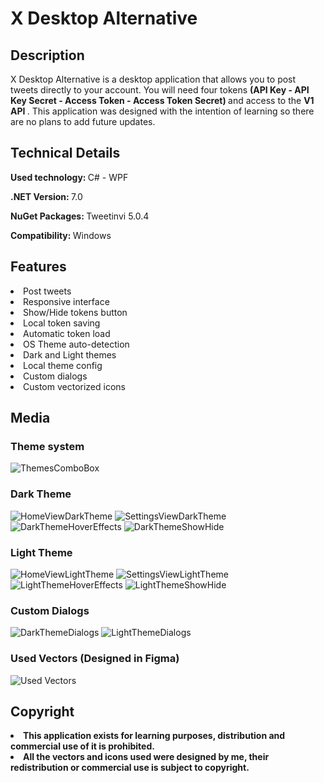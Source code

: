 # X Desktop Alternative

## <b> Description </b>

<p> X Desktop Alternative is a desktop application that allows you to post tweets directly to your account. You will need four tokens <b> (API Key - API Key Secret - Access Token - Access Token Secret) </b> and access to the <b> V1 API </b>. This application was designed with the intention of learning so there are no plans to add future updates. </p>

## <b> Technical Details </b>

<p> <b> Used technology: </b> C# - WPF </p>

<p> <b> .NET Version: </b> 7.0 </p>

<p> <b> NuGet Packages: </b> Tweetinvi 5.0.4 </p>

<p> <b> Compatibility: </b> Windows </p>

## <b> Features </b>

<li> Post tweets </li>

<li> Responsive interface </li>

<li> Show/Hide tokens button </li>

<li> Local token saving </li>

<li> Automatic token load </li>

<li> OS Theme auto-detection </li>

<li> Dark and Light themes </li>

<li> Local theme config </li>

<li> Custom dialogs </li>

<li> Custom vectorized icons </li>

## <b> Media </b>

### Theme system
![ThemesComboBox](https://github.com/LautaroCepeda-Developer/X-Desktop-Alternative/assets/123782531/5684acd7-d68c-4c43-8923-496de0978e41)

### Dark Theme
![HomeViewDarkTheme](https://github.com/LautaroCepeda-Developer/X-Desktop-Alternative/assets/123782531/ab4d023e-5865-46be-9706-ff40e51b72ea)
![SettingsViewDarkTheme](https://github.com/LautaroCepeda-Developer/X-Desktop-Alternative/assets/123782531/7c474e8d-b73b-448b-8a00-6b5c889fdaab)
![DarkThemeHoverEffects](https://github.com/LautaroCepeda-Developer/X-Desktop-Alternative/assets/123782531/82bc1240-18f3-4468-a450-867163ac859a)
![DarkThemeShowHide](https://github.com/LautaroCepeda-Developer/X-Desktop-Alternative/assets/123782531/792319c5-6c3f-4160-9060-ce6a13bf45a4)

### Light Theme
![HomeViewLightTheme](https://github.com/LautaroCepeda-Developer/X-Desktop-Alternative/assets/123782531/11c5e237-a79d-4034-b76e-9d0480603b1c)
![SettingsViewLightTheme](https://github.com/LautaroCepeda-Developer/X-Desktop-Alternative/assets/123782531/e8dd25f3-3bed-4635-9a75-8425cf5a26c0)
![LightThemeHoverEffects](https://github.com/LautaroCepeda-Developer/X-Desktop-Alternative/assets/123782531/9b32497d-17ee-4e52-949e-697557314b28)
![LightThemeShowHide](https://github.com/LautaroCepeda-Developer/X-Desktop-Alternative/assets/123782531/3d9e42e5-4d1f-4bda-8e1f-6a43180035e5)

### Custom Dialogs
![DarkThemeDialogs](https://github.com/LautaroCepeda-Developer/X-Desktop-Alternative/assets/123782531/3758a4e8-93e3-4bcc-9e5b-a1b4bb495b0b)
![LightThemeDialogs](https://github.com/LautaroCepeda-Developer/X-Desktop-Alternative/assets/123782531/8ed21cf2-4aac-4225-a90e-d7aa3d10688a)

### Used Vectors (Designed in Figma)
![Used Vectors](https://github.com/LautaroCepeda-Developer/X-Desktop-Alternative/assets/123782531/0e180d5f-4a80-4eb1-9d61-e12f0276db38)

## <b> Copyright </b>

<li> <b> This application exists for learning purposes, distribution and commercial use of it is prohibited. </b> </li>

<li> <b> All the vectors and icons used were designed by me, their redistribution or commercial use is subject to copyright. </b> </li>
